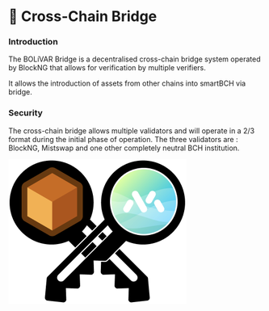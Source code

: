 # 🌉 Cross-Chain Bridge

### Introduction

The BOLíVAR Bridge is a decentralised cross-chain bridge system operated by BlockNG that allows for verification by multiple verifiers.

It allows the introduction of assets from other chains into smartBCH via bridge.

### Security

The cross-chain bridge allows multiple validators and will operate in a 2/3 format during the initial phase of operation. The three validators are : BlockNG, Mistswap and one other completely neutral BCH institution.

![](<../../.gitbook/assets/bridge.png>)
